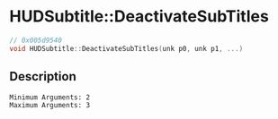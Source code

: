 # HUDSubtitle::DeactivateSubTitles
```c
// 0x005d9540
void HUDSubtitle::DeactivateSubTitles(unk p0, unk p1, ...)
```
## Description
```
Minimum Arguments: 2
Maximum Arguments: 3
```

